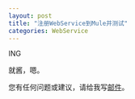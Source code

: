```yaml
---
layout: post
title: "注册WebService到Mule并测试"
categories: WebService
---
```


ING

就酱，嗯。

您有任何问题或建议，请给我写[邮件](mailto:yinwer81@gmail.com)。